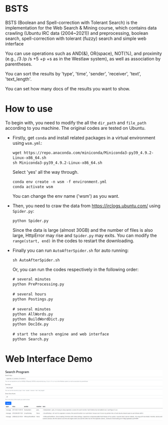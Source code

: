# BSTS
BSTS (Boolean and Spell-correction with Tolerant Search) is the implementation for the Web Search &amp; Mining course, which contains data crawling (Ubuntu IRC  data (2004~2021)) and preprocessing, boolean search, spell-correction with tolerant (fuzzy) search and simple web interface

You can use operations such as AND(&), OR(space), NOT(%), and proximity (e.g., /3 /p /s +5 +p +s as in the Westlaw system), as well as association by parentheses.

You can sort the results by 'type', 'time', 'sender', 'receiver', 'text', 'text_length'.

You can set how many docs of the results you want to show.

# How to use
To begin with, you need to modify the all the `dir_path` and `file_path` according to you machine. The original codes are tested on Ubuntu. 
- Firstly, get `conda` and install related packages in a virtual environment using `wsm.yml`:
  ```
  wget https://repo.anaconda.com/miniconda/Miniconda3-py39_4.9.2-Linux-x86_64.sh
  sh Miniconda3-py39_4.9.2-Linux-x86_64.sh
  ``` 
  Select 'yes' all the way through.
  
  ```
  conda env create -n wsm -f environment.yml
  conda activate wsm
  ```
  You can change the env name ('wsm') as you want. 
- Then, you need to craw the data from https://irclogs.ubuntu.com/ using `Spider.py`:
  ```
  python Spider.py
  ```
  Since the data is large (almost 30GB) and the number of files is also large, HttpError may rise and `Spider.py` may exits. You can modify the `range(start, end)` in the codes to restart the downloading. 
- Finally you can run `AutoAfterSpider.sh` for auto running:
  ```
  sh AutoAfterSpider.sh
  ```
  Or, you can run the codes respectively in the following order:
  ```
  # several minutes
  python PreProcessing.py

  # several hours
  python Postings.py

  # several minutes
  python AllWords.py
  python BuildWordDict.py
  python DocIdx.py

  # start the search engine and web interface
  python Search.py
  ```

# Web Interface Demo
![alt text](./web.png)